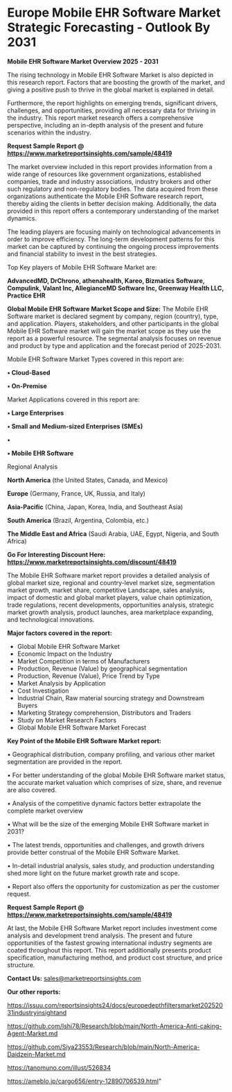# Europe Mobile EHR Software Market Strategic Forecasting - Outlook By 2031

<Strong> Mobile EHR Software Market Overview 2025 - 2031</strong>

The rising technology in Mobile EHR Software Market is also depicted in this research report. Factors that are boosting the growth of the market, and giving a positive push to thrive in the global market is explained in detail.

Furthermore, the report highlights on emerging trends, significant drivers, challenges, and opportunities, providing all necessary data for thriving in the industry. This report market research offers a comprehensive perspective, including an in-depth analysis of the present and future scenarios within the industry.

<strong>Request Sample Report @ <a href=https://www.marketreportsinsights.com/sample/48419>https://www.marketreportsinsights.com/sample/48419</a></strong>

The market overview included in this report provides information from a wide range of resources like government organizations, established companies, trade and industry associations, industry brokers and other such regulatory and non-regulatory bodies. The data acquired from these organizations authenticate the Mobile EHR Software research report, thereby aiding the clients in better decision making. Additionally, the data provided in this report offers a contemporary understanding of the market dynamics.

The leading players are focusing mainly on technological advancements in order to improve efficiency. The long-term development patterns for this market can be captured by continuing the ongoing process improvements and financial stability to invest in the best strategies.

Top Key players of Mobile EHR Software Market are:

<strong>AdvancedMD, DrChrono, athenahealth, Kareo, Bizmatics Software, Compulink, Valant Inc, AllegianceMD Software Inc, Greenway Health LLC, Practice EHR</strong>

<strong><b>Global Mobile EHR Software Market Scope and Size:</b></strong>
The Mobile EHR Software market is declared segment by company, region (country), type, and application. Players, stakeholders, and other participants in the global Mobile EHR Software market will gain the market scope as they use the report as a powerful resource. The segmental analysis focuses on revenue and product by type and application and the forecast period of 2025-2031.

Mobile EHR Software Market Types covered in this report are:

<strong>•  Cloud-Based

•  On-Premise</strong>

Market Applications covered in this report are:

<strong>•  Large Enterprises

•  Small and Medium-sized Enterprises (SMEs)

•  

•  Mobile EHR Software</strong> 

Regional Analysis

<strong>North America</strong> (the United States, Canada, and Mexico)

<strong>Europe</strong> (Germany, France, UK, Russia, and Italy)

<strong>Asia-Pacific</strong> (China, Japan, Korea, India, and Southeast Asia)

<strong>South America</strong> (Brazil, Argentina, Colombia, etc.)

<strong>The Middle East and Africa</strong> (Saudi Arabia, UAE, Egypt, Nigeria, and South Africa)

<strong>Go For Interesting Discount Here: <a href=https://www.marketreportsinsights.com/discount/48419>https://www.marketreportsinsights.com/discount/48419</a></strong>

The Mobile EHR Software market report provides a detailed analysis of global market size, regional and country-level market size, segmentation market growth, market share, competitive Landscape, sales analysis, impact of domestic and global market players, value chain optimization, trade regulations, recent developments, opportunities analysis, strategic market growth analysis, product launches, area marketplace expanding, and technological innovations.

<strong><b>Major factors covered in the report:</b></strong>
<ul>
  <li>Global Mobile EHR Software Market </li>
  <li>Economic Impact on the Industry</li>
  <li>Market Competition in terms of Manufacturers</li>
  <li>Production, Revenue (Value) by geographical segmentation</li>
  <li>Production, Revenue (Value), Price Trend by Type</li>
  <li>Market Analysis by Application</li>
  <li>Cost Investigation</li>
  <li>Industrial Chain, Raw material sourcing strategy and Downstream Buyers</li>
  <li>Marketing Strategy comprehension, Distributors and Traders</li>
  <li>Study on Market Research Factors</li>
  <li>Global Mobile EHR Software Market Forecast</li>
</ul>

<strong><b>Key Point of the Mobile EHR Software Market report:</b></strong>

• Geographical distribution, company profiling, and various other market segmentation are provided in the report.

• For better understanding of the global Mobile EHR Software market status, the accurate market valuation which comprises of size, share, and revenue are also covered.

• Analysis of the competitive dynamic factors better extrapolate the complete market overview

• What will be the size of the emerging Mobile EHR Software market in 2031?

• The latest trends, opportunities and challenges, and growth drivers provide better construal of the Mobile EHR Software Market.

• In-detail industrial analysis, sales study, and production understanding shed more light on the future market growth rate and scope.

• Report also offers the opportunity for customization as per the customer request.

<strong>Request Sample Report @ <a href=https://www.marketreportsinsights.com/sample/48419>https://www.marketreportsinsights.com/sample/48419</a></strong>

At last, the Mobile EHR Software Market report includes investment come analysis and development trend analysis. The present and future opportunities of the fastest growing international industry segments are coated throughout this report. This report additionally presents product specification, manufacturing method, and product cost structure, and price structure.

<strong>Contact Us:</strong>
sales@marketreportsinsights.com

<strong>Our other reports:</strong>

<a href=https://issuu.com/reportsinsights24/docs/europedepthfiltersmarket20252031industryinsightand>https://issuu.com/reportsinsights24/docs/europedepthfiltersmarket20252031industryinsightand</a>

<a href=https://github.com/Ishi78/Research/blob/main/North-America-Anti-caking-Agent-Market.md>https://github.com/Ishi78/Research/blob/main/North-America-Anti-caking-Agent-Market.md</a>

<a href=https://github.com/Siya23553/Research/blob/main/North-America-Daidzein-Market.md>https://github.com/Siya23553/Research/blob/main/North-America-Daidzein-Market.md</a>

<a href=https://tanomuno.com/illust/526834>https://tanomuno.com/illust/526834</a>

<a href=https://ameblo.jp/cargo656/entry-12890706539.html>https://ameblo.jp/cargo656/entry-12890706539.html</a>"
